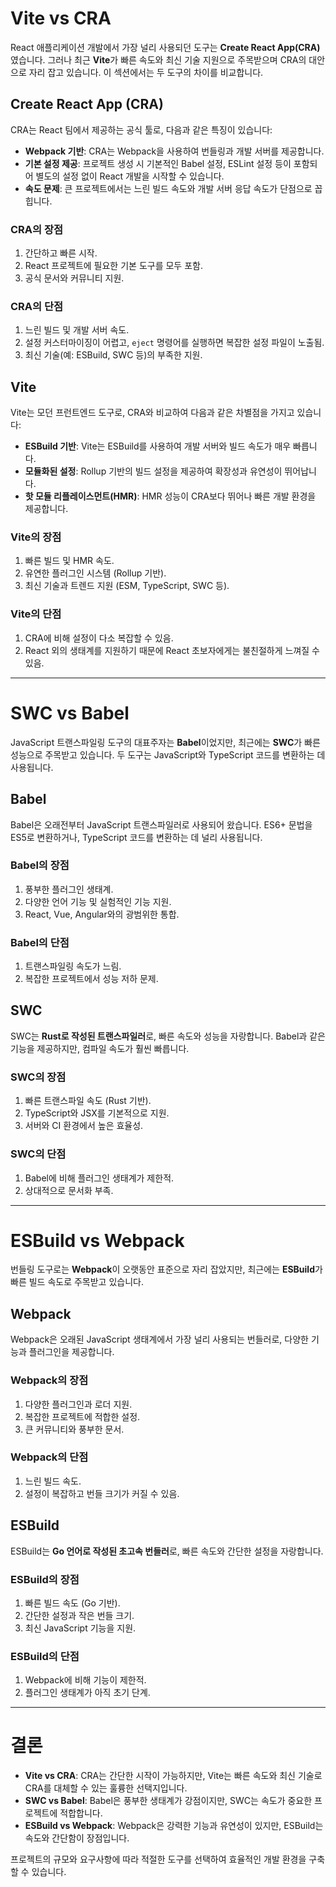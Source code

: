 # Vite vs CRA

React 애플리케이션 개발에서 가장 널리 사용되던 도구는 **Create React App(CRA)** 였습니다. 그러나 최근 **Vite**가 빠른 속도와 최신 기술 지원으로 주목받으며 CRA의 대안으로 자리 잡고 있습니다. 이 섹션에서는 두 도구의 차이를 비교합니다.

## Create React App (CRA)

CRA는 React 팀에서 제공하는 공식 툴로, 다음과 같은 특징이 있습니다:

- **Webpack 기반**: CRA는 Webpack을 사용하여 번들링과 개발 서버를 제공합니다.
- **기본 설정 제공**: 프로젝트 생성 시 기본적인 Babel 설정, ESLint 설정 등이 포함되어 별도의 설정 없이 React 개발을 시작할 수 있습니다.
- **속도 문제**: 큰 프로젝트에서는 느린 빌드 속도와 개발 서버 응답 속도가 단점으로 꼽힙니다.

### CRA의 장점

1. 간단하고 빠른 시작.
2. React 프로젝트에 필요한 기본 도구를 모두 포함.
3. 공식 문서와 커뮤니티 지원.

### CRA의 단점

1. 느린 빌드 및 개발 서버 속도.
2. 설정 커스터마이징이 어렵고, `eject` 명령어를 실행하면 복잡한 설정 파일이 노출됨.
3. 최신 기술(예: ESBuild, SWC 등)의 부족한 지원.

## Vite

Vite는 모던 프런트엔드 도구로, CRA와 비교하여 다음과 같은 차별점을 가지고 있습니다:

- **ESBuild 기반**: Vite는 ESBuild를 사용하여 개발 서버와 빌드 속도가 매우 빠릅니다.
- **모듈화된 설정**: Rollup 기반의 빌드 설정을 제공하여 확장성과 유연성이 뛰어납니다.
- **핫 모듈 리플레이스먼트(HMR)**: HMR 성능이 CRA보다 뛰어나 빠른 개발 환경을 제공합니다.

### Vite의 장점

1. 빠른 빌드 및 HMR 속도.
2. 유연한 플러그인 시스템 (Rollup 기반).
3. 최신 기술과 트렌드 지원 (ESM, TypeScript, SWC 등).

### Vite의 단점

1. CRA에 비해 설정이 다소 복잡할 수 있음.
2. React 외의 생태계를 지원하기 때문에 React 초보자에게는 불친절하게 느껴질 수 있음.

---

# SWC vs Babel

JavaScript 트랜스파일링 도구의 대표주자는 **Babel**이었지만, 최근에는 **SWC**가 빠른 성능으로 주목받고 있습니다. 두 도구는 JavaScript와 TypeScript 코드를 변환하는 데 사용됩니다.

## Babel

Babel은 오래전부터 JavaScript 트랜스파일러로 사용되어 왔습니다. ES6+ 문법을 ES5로 변환하거나, TypeScript 코드를 변환하는 데 널리 사용됩니다.

### Babel의 장점

1. 풍부한 플러그인 생태계.
2. 다양한 언어 기능 및 실험적인 기능 지원.
3. React, Vue, Angular와의 광범위한 통합.

### Babel의 단점

1. 트랜스파일링 속도가 느림.
2. 복잡한 프로젝트에서 성능 저하 문제.

## SWC

SWC는 **Rust로 작성된 트랜스파일러**로, 빠른 속도와 성능을 자랑합니다. Babel과 같은 기능을 제공하지만, 컴파일 속도가 훨씬 빠릅니다.

### SWC의 장점

1. 빠른 트랜스파일 속도 (Rust 기반).
2. TypeScript와 JSX를 기본적으로 지원.
3. 서버와 CI 환경에서 높은 효율성.

### SWC의 단점

1. Babel에 비해 플러그인 생태계가 제한적.
2. 상대적으로 문서화 부족.

---

# ESBuild vs Webpack

번들링 도구로는 **Webpack**이 오랫동안 표준으로 자리 잡았지만, 최근에는 **ESBuild**가 빠른 빌드 속도로 주목받고 있습니다.

## Webpack

Webpack은 오래된 JavaScript 생태계에서 가장 널리 사용되는 번들러로, 다양한 기능과 플러그인을 제공합니다.

### Webpack의 장점

1. 다양한 플러그인과 로더 지원.
2. 복잡한 프로젝트에 적합한 설정.
3. 큰 커뮤니티와 풍부한 문서.

### Webpack의 단점

1. 느린 빌드 속도.
2. 설정이 복잡하고 번들 크기가 커질 수 있음.

## ESBuild

ESBuild는 **Go 언어로 작성된 초고속 번들러**로, 빠른 속도와 간단한 설정을 자랑합니다.

### ESBuild의 장점

1. 빠른 빌드 속도 (Go 기반).
2. 간단한 설정과 작은 번들 크기.
3. 최신 JavaScript 기능을 지원.

### ESBuild의 단점

1. Webpack에 비해 기능이 제한적.
2. 플러그인 생태계가 아직 초기 단계.

---

# 결론

- **Vite vs CRA**: CRA는 간단한 시작이 가능하지만, Vite는 빠른 속도와 최신 기술로 CRA를 대체할 수 있는 훌륭한 선택지입니다.
- **SWC vs Babel**: Babel은 풍부한 생태계가 강점이지만, SWC는 속도가 중요한 프로젝트에 적합합니다.
- **ESBuild vs Webpack**: Webpack은 강력한 기능과 유연성이 있지만, ESBuild는 속도와 간단함이 장점입니다.

프로젝트의 규모와 요구사항에 따라 적절한 도구를 선택하여 효율적인 개발 환경을 구축할 수 있습니다.
